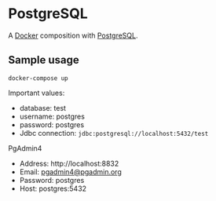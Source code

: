 # PostgreSQL

A [Docker](docker) composition with [PostgreSQL](postgres).

## Sample usage

```
docker-compose up
```

Important values:
- database: test
- username: postgres
- password: postgres
- Jdbc connection: `jdbc:postgresql://localhost:5432/test`

PgAdmin4
- Address: http://localhost:8832
- Email: pgadmin4@pgadmin.org
- Password: postgres
- Host: postgres:5432

[postgres]: https://hub.docker.com/_/postgres
[docker]: https://www.docker.com/
